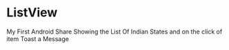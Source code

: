 # ListView
My First Android Share
Showing the List Of Indian States and on the click of item Toast a Message
